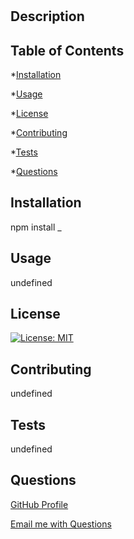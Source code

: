 # 

## Description


## Table of Contents

*[Installation](#installation)

*[Usage](#usage)

*[License](#license)

*[Contributing](#contributing)

*[Tests](#tests)

*[Questions](#questions)


## Installation
npm install _

## Usage
undefined

## License
[![License: MIT](https://img.shields.io/badge/License-MIT-yellow.svg)](https://opensource.org/licenses/MIT)

## Contributing 
undefined

## Tests
undefined

## Questions
[GitHub Profile](https://github.com/lskj)

[Email me with Questions](mailto:safd)

  